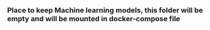 ### Place to keep Machine learning models, this folder will be empty and will be mounted in docker-compose file